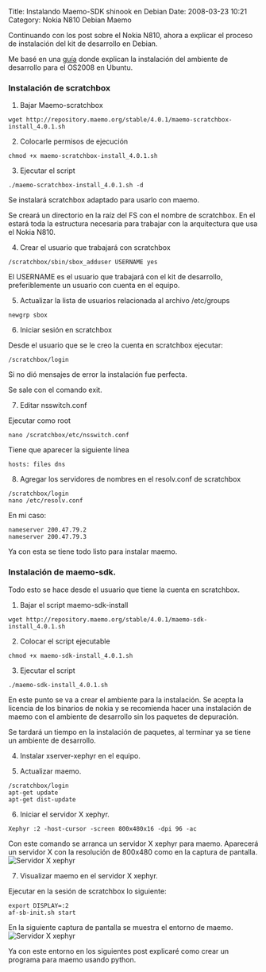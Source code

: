 Title: Instalando Maemo-SDK shinook en Debian
Date: 2008-03-23 10:21
Category: Nokia N810 Debian Maemo

Continuando con los post sobre el Nokia N810, ahora a explicar el proceso de instalación del kit de desarrollo en Debian.


Me basé en una [guía](http://linuxuk.blogspot.com/2008/01/installing-os2008-development.html) donde explican la instalación del ambiente 
de desarrollo para el OS2008 en Ubuntu.

### Instalación de scratchbox

1. Bajar Maemo-scratchbox
```
wget http://repository.maemo.org/stable/4.0.1/maemo-scratchbox-install_4.0.1.sh
```

2. Colocarle permisos de ejecución
```
chmod +x maemo-scratchbox-install_4.0.1.sh
```

3. Ejecutar el script
```
./maemo-scratchbox-install_4.0.1.sh -d
```

Se instalará scratchbox adaptado para usarlo con maemo.

Se creará un directorio en la raíz del FS con el nombre de scratchbox. En el 
estará toda la estructura necesaria para trabajar con la arquitectura que 
usa el Nokia N810.

4. Crear el usuario que trabajará con scratchbox
```
/scratchbox/sbin/sbox_adduser USERNAME yes
```

El USERNAME es el usuario que trabajará con el kit de desarrollo, preferiblemente 
un usuario con cuenta en el equipo.

5. Actualizar la lista de usuarios relacionada al archivo /etc/groups
```
newgrp sbox
```

6. Iniciar sesión en scratchbox

Desde el usuario que se le creo la cuenta en scratchbox ejecutar:
```
/scratchbox/login
```

Si no dió mensajes de error la instalación fue perfecta.

Se sale con el comando exit.

7. Editar nsswitch.conf

Ejecutar como root

```
nano /scratchbox/etc/nsswitch.conf
```

Tiene que aparecer la siguiente línea

```
hosts: files dns
```

8. Agregar los servidores de nombres en el resolv.conf de scratchbox
```
/scratchbox/login
nano /etc/resolv.conf
```

En mi caso:
```
nameserver 200.47.79.2
nameserver 200.47.79.3
```

Ya con esta se tiene todo listo para instalar maemo.

### Instalación de maemo-sdk.

Todo esto se hace desde el usuario que tiene la cuenta en scratchbox.

1. Bajar el script maemo-sdk-install
```
wget http://repository.maemo.org/stable/4.0.1/maemo-sdk-install_4.0.1.sh
```

2. Colocar el script ejecutable
```
chmod +x maemo-sdk-install_4.0.1.sh
```

3. Ejecutar el script
```
./maemo-sdk-install_4.0.1.sh
```

En este punto se va a crear el ambiente para la instalación. Se acepta la 
licencia de los binarios de nokia y se recomienda hacer una instalación de 
maemo con el ambiente de desarrollo sin los paquetes de depuración.

Se tardará un tiempo en la instalación de paquetes, al terminar ya se 
tiene un ambiente de desarrollo.

4. Instalar xserver-xephyr en el equipo.

5. Actualizar maemo.
```
/scratchbox/login
apt-get update
apt-get dist-update
```

6. Iniciar el servidor X xephyr.
```
Xephyr :2 -host-cursor -screen 800x480x16 -dpi 96 -ac
```

Con este comando se arranca un servidor X xephyr para maemo.
Aparecerá un servidor X con la resolución de 800x480 como en la captura de pantalla.
![Servidor X xephyr]("https://www.seraph.to/images/xephyr.png")


7. Visualizar maemo en el servidor X xephyr.

Ejecutar en la sesión de scratchbox lo siguiente:
```
export DISPLAY=:2
af-sb-init.sh start
```

En la siguiente captura de pantalla se muestra el entorno de maemo.
![Servidor X xephyr]("https://www.seraph.to/images/maemo.png")


Ya con este entorno en los siguientes post explicaré como crear un programa para maemo usando python.


